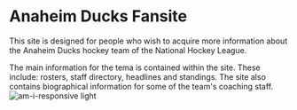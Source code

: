 # Anaheim Ducks Fansite
This site is designed for people who wish to acquire more information about the Anaheim Ducks hockey team of the National Hockey League. 

The main information for the tema is contained within the site. These include: rosters, staff directory, headlines and standings. The site also contains biographical information for some of the team's coaching staff.
![am-i-responsive light](https://github.com/paddyhockey1/Final-Project/assets/170856162/af0a3305-8749-41a0-b7a1-445e2b393e05)
